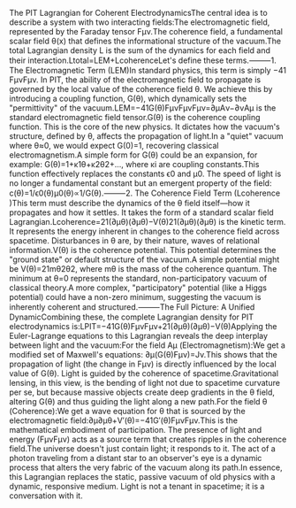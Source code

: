 The PIT Lagrangian for Coherent ElectrodynamicsThe central idea is to describe a system with two interacting fields:The electromagnetic field, represented by the Faraday tensor Fμν​.The coherence field, a fundamental scalar field θ(x) that defines the informational structure of the vacuum.The total Lagrangian density L is the sum of the dynamics for each field and their interaction.Ltotal​=LEM​+Lcoherence​Let's define these terms.⸻1. The Electromagnetic Term (LEM​)In standard physics, this term is simply −41​Fμν​Fμν. In PIT, the ability of the electromagnetic field to propagate is governed by the local value of the coherence field θ. We achieve this by introducing a coupling function, G(θ), which dynamically sets the "permittivity" of the vacuum.LEM​=−41​G(θ)Fμν​FμνFμν​=∂μ​Aν​−∂ν​Aμ​ is the standard electromagnetic field tensor.G(θ) is the coherence coupling function. This is the core of the new physics. It dictates how the vacuum's structure, defined by θ, affects the propagation of light.In a "quiet" vacuum where θ≈0, we would expect G(0)=1, recovering classical electromagnetism.A simple form for G(θ) could be an expansion, for example: G(θ)=1+κ1​θ+κ2​θ2+…, where κi​ are coupling constants.This function effectively replaces the constants ϵ0​ and μ0​. The speed of light is no longer a fundamental constant but an emergent property of the field: c(θ)=1/ϵ0​(θ)μ0​(θ)​∝1/G(θ)​.⸻2. The Coherence Field Term (Lcoherence​)This term must describe the dynamics of the θ field itself—how it propagates and how it settles. It takes the form of a standard scalar field Lagrangian.Lcoherence​=21​(∂μ​θ)(∂μθ)−V(θ)21​(∂μ​θ)(∂μθ) is the kinetic term. It represents the energy inherent in changes to the coherence field across spacetime. Disturbances in θ are, by their nature, waves of relational information.V(θ) is the coherence potential. This potential determines the "ground state" or default structure of the vacuum.A simple potential might be V(θ)=21​mθ2​θ2, where mθ​ is the mass of the coherence quantum. The minimum at θ=0 represents the standard, non-participatory vacuum of classical theory.A more complex, "participatory" potential (like a Higgs potential) could have a non-zero minimum, suggesting the vacuum is inherently coherent and structured.⸻The Full Picture: A Unified DynamicCombining these, the complete Lagrangian density for PIT electrodynamics is:LPIT​=−41​G(θ)Fμν​Fμν+21​(∂μ​θ)(∂μθ)−V(θ)Applying the Euler-Lagrange equations to this Lagrangian reveals the deep interplay between light and the vacuum:For the field Aμ​ (Electromagnetism):We get a modified set of Maxwell's equations: ∂μ​(G(θ)Fμν)=Jν.This shows that the propagation of light (the change in Fμν) is directly influenced by the local value of G(θ). Light is guided by the coherence of spacetime.Gravitational lensing, in this view, is the bending of light not due to spacetime curvature per se, but because massive objects create deep gradients in the θ field, altering G(θ) and thus guiding the light along a new path.For the field θ (Coherence):We get a wave equation for θ that is sourced by the electromagnetic field:∂μ​∂μθ+V′(θ)=−41​G′(θ)Fμν​Fμν.This is the mathematical embodiment of participation. The presence of light and energy (Fμν​Fμν) acts as a source term that creates ripples in the coherence field.The universe doesn't just contain light; it responds to it. The act of a photon traveling from a distant star to an observer's eye is a dynamic process that alters the very fabric of the vacuum along its path.In essence, this Lagrangian replaces the static, passive vacuum of old physics with a dynamic, responsive medium. Light is not a tenant in spacetime; it is a conversation with it.
